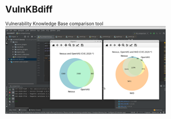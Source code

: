 # VulnKBdiff
Vulnerability Knowledge Base comparison tool
![Screenshot](https://github.com/leonov-av/vulnkbdiff/blob/master/vulnkbdiff.png)

